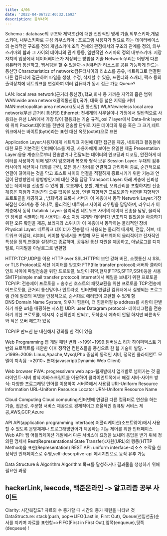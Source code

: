 ```yaml
---
title: 4/06
date: '2022-04-06T22:40:32.169Z'
description: 공부내역
---
```


Schema : database의 구조와 제약조건에 대한 전반적인 명세 기술,외부스키마,개념스키마, 내부스키마로 구성
외부스키마 : 프로그램 사용자가 필요로 하는 데이터베이스의 논리적인 구조를 정의
개념스키마:조직 전체의 관점에서의 구조와 관계를 정의, 외부 스키마의 합과 그 사이의 데이터의 관계 등등, 일반적인 스키마의 정의
내부스키마: 저장자치의 입장에서 데이터베이스가 저장되는 방법을 기술
Network:우리는 어떻게 다른 컴퓨터와 통신하고, 웹서핑을 할 수 있을까->컴퓨터간 리소스를 공유 가능하게 만드는 통신망
Characteristics of network:컴퓨터사이의 리소스를 공유, 네트워크로 연결된 다른 컴퓨터에 접근하여 파일을 생성, 수정, 삭제할 수 있음, 프린터와 스캐너, 팩스 등의 출력장치에 네트워크를 연결하여 여러 컴퓨터가 동시 접근 가능
Queue?

LAN: local area network(근거리 통신망),학교,회사 등 가까운 지역의 좁은 범위
WAN:wide area network(광역통신망),국가, 대륙 등 넓은 지역을 커버
MAN:metropolitan area network(도시권 통신망)
WLAN:wireless local area network(무선 근거리 통신망)
Ethernet: 전세계의 사무실이나 가정에서 일반적으로 사용되는 유선 LAN에서 가장 많이 활용되는 기술 규격,,osi 7 layer에서 Data-link layer에 위치
Packet:데이터를 한번에 전송할 단위로 자른 데이터의 묶음 혹은 그 크기,네트워크에서는 바이트(byte)라는 표현 대신 옥텟(octet)으로 표현

Application Layer:사용자에게 네트워크 자원에 대한 접근을 제공, 네트워크 활동들에 대한 모든 기본적인 인터페이스를 제공, 사용자에게 보이는 유일한 제출
Presentation Layer:응용 계층으로부터 전송받거나 전달되는 데이터의 인코딩과 디코딩, 안전하게 데이터를 사용하기 위해 몇가지 암호화와 복호화 형식 보유
Session Layer: 두대의 컴퓨터사이의 세션이나 대화를 관리, 모든 통신 장비를 연결하고 관리하며 종료, 순간적으로 연결이 끊어지는 것을 막고 호스트 사이의 연결을 적절하게 종료시키기 위한 기능과 연결이 단방향인지 양방향인지에 대한 것을 담당
Transport Layer: 아래 계층에 신뢰성 있는 데이터를 전송할 수 있게 함, 흐름제어, 분할, 재조립, 오류관리를 포함하지만 전송 계층은 지점과 지점간의 오류 없음을 보장, 연결 지향적인 프로토콜과 비연결 지향적인 프로토콜을 제공하고 , 방화벽과 프록시 서버가 이 계층에서 동작
Network Layer:가장 복잡한 OSI계층 중 하나로, 물리적인 네트워크 사이의 라우팅을 담당하며, 라우터가 이 계층에서 동작
Datalink Layer: 물리적인 네트워크 사이의 데이터 전송을 담당, 물리적인 장비를 식별하는데 사용되는 주소 지정 체계와 데이터가 변조되지 않았음을 확증하기 위한 오류 확인을 제공, 브리지와 스위치가 이 계층에서 동작하는 물리적인 장비
Physical Layer: 네트워크 데이터가 전송될 때 사용되는 물리적 매개체, 전압, 허브, 네트워크 어댑터, 리피터, 케이블 명세서를 포함해 모든 하드웨어의 물리적이고 전자적인 특성을 정의,연결을 설정하고 종료하며, 공유된 통신 자원을 제공하고, 아날로그를 디지털로, 디지털을 아날로그로 변환함

HTTP:TCP,UDP를 이용
HTTP over SSL:HTTP의 보안 강화 버전, 소켓통신 시 SSL or TLS Protocol로 세션 데이터를 암호화
FTP(file transfer protocol):서버와 클라이언트 사이에 파일전송을 위한 프로토콜, 보안이 취약,현재(FTPS,SFTP,SSH)등을 사용
SMTP(simple mail transfer protocol):internet에서 메일을 보내기 위한 프로토콜
TCP/IP: 전송제어 프로토콜 + 송수신 호스트의 패킷교환을 위한 프로토콜
TCP:전송제어프로토콜, 근거리 통신망이나 인트라넷, 인터넷에 연결된 컴퓨터에서 실행되는 프로그램 간에 일련의 옥텟을 안정적으로, 순서대로 에러없이 교환할 수 있게 함
DNS:Domain Name System, 외우기 힘들며, 더 힘들어질 ip address를 사람이 판별하기 쉬운 url을 매핑하는 시스템
UDP: user Datagram protocol- 데이터그램을 전송하기 위한 프로토콜, 메시지 수신확인이 안되고, 도착순서 예측이 안됨 하지만 빠른속도와 적은 오버 헤드가 있음

TCP/IP 만드신 분 내한해서 강의를 한 적이 있음

Web Programming
웹 개발 패턴 변화
->1991~1999:팀버널스 리가 하이퍼텍스트 기반의 프로젝트를 제안한 이후 정적인 컨텐츠들을 중심으로 한 웹 기술이 발달.
->1999~2009: Linux,Apache,Mysql,Php 중심의 동적인 서버, 정적인 클라이언트 모델이 지속됨
->2010~ 현재:javascript(Dynamic Web Client)

Web browser
PWA: progressivem web app-웹개발에서 앱개발로 넘어가는 것
클라이언트-서버 방식:자바스크립트를 이용하여 클라이언트쪽에서 해결
서버-사이드 방식: 다양한 프로그래밍 언어를 이용하여 서버쪽에서 사용됨
URI-Uniform Resource Information
URL-Uniform Resource Locator
URN-Uniform Resource Name

Cloud Computing
Cloud computing:인터넷에 연결된 다른 컴퓨터로 연산을 하는 기술, 접근성, 주문형 서비스 제공으로 경제적이고 효율적인 컴퓨팅 서비스 제공,AWS,GCP,Azure

API
API(application programming interface):어플리케이션(소프트웨어)에서 사용할 수 있도록 운영체제나 프로그래밍언어가 제공하는 기능 제어를 위한 인터페이스
Web API: 웹 어플리케이션 개발에서 다른 서비스에 요청을 보내어 응답을 받기 위해 정의된 명세서
Rest(Representational State Transfer):자원(URL)의 행동(HTTP Method)을 표현(Representation)
REST API: uniform interface-리소스 조작을 한정적인 인터페이스로 수행,self-descrptive-api 메시지만으로 동작 유추 가능

Data Structure & Algorithm
Algorithm:목표를 달성하거나 결과물을 생성하기 위해 필요한 과정

## hackerLink, leecode, 백준온라인 -> 알고리즘 공부 사이트

Clarity: 시간복잡도? 자료의 수 증가할 때 시간의 증가 패턴을 나타낸 것
DataStructure: stack(push, pop=>LIFO(Last in, First Out), Queue(선입선출)순서를 지키며 자료를 표현함=>FIFO(First in First Out),앞쪽(enqueue),뒷쪽(dequeue)
!
